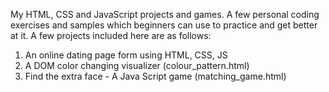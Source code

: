My HTML, CSS and JavaScript projects and games. A few personal coding exercises and samples which beginners can use to practice and get better at it. A few projects included here are as follows:
1) An online dating page form using HTML, CSS, JS 
2) A DOM color changing visualizer (colour_pattern.html)
3) Find the extra face - A Java Script game (matching_game.html)
